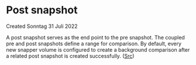 # Post snapshot
Created Sonntag 31 Juli 2022

A post snapshot serves as the end point to the pre snapshot. The coupled pre and post snapshots define a range for comparison. By default, every new snapper volume is configured to create a background comparison after a related post snapshot is created successfully.  ([Src](https://access.redhat.com/documentation/en-us/red_hat_enterprise_linux/7/html/storage_administration_guide/snapper-creating-snapshot))


